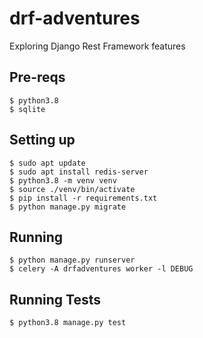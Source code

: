 # drf-adventures
Exploring Django Rest Framework features

## Pre-reqs
    $ python3.8
    $ sqlite

## Setting up

    $ sudo apt update
    $ sudo apt install redis-server
    $ python3.8 -m venv venv
    $ source ./venv/bin/activate
    $ pip install -r requirements.txt
    $ python manage.py migrate

## Running

    $ python manage.py runserver
    $ celery -A drfadventures worker -l DEBUG

## Running Tests
    $ python3.8 manage.py test
